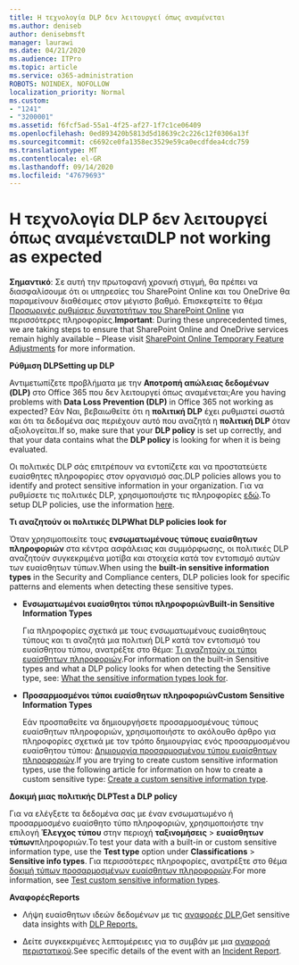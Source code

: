 ```yaml
---
title: Η τεχνολογία DLP δεν λειτουργεί όπως αναμένεται
ms.author: deniseb
author: denisebmsft
manager: laurawi
ms.date: 04/21/2020
ms.audience: ITPro
ms.topic: article
ms.service: o365-administration
ROBOTS: NOINDEX, NOFOLLOW
localization_priority: Normal
ms.custom:
- "1241"
- "3200001"
ms.assetid: f6fcf5ad-55a1-4f25-af27-1f7c1ce06409
ms.openlocfilehash: 0ed893420b5813d5d18639c2c226c12f0306a13f
ms.sourcegitcommit: c6692ce0fa1358ec3529e59ca0ecdfdea4cdc759
ms.translationtype: MT
ms.contentlocale: el-GR
ms.lasthandoff: 09/14/2020
ms.locfileid: "47679693"
---
```

# <a name="dlp-not-working-as-expected"></a><span data-ttu-id="9a1f5-102">Η τεχνολογία DLP δεν λειτουργεί όπως αναμένεται</span><span class="sxs-lookup"><span data-stu-id="9a1f5-102">DLP not working as expected</span></span>

<span data-ttu-id="9a1f5-103">**Σημαντικό**: Σε αυτή την πρωτοφανή χρονική στιγμή, θα πρέπει να διασφαλίσουμε ότι οι υπηρεσίες του SharePoint Online και του OneDrive θα παραμείνουν διαθέσιμες στον μέγιστο βαθμό. Επισκεφτείτε το θέμα [Προσωρινές ρυθμίσεις δυνατοτήτων του SharePoint Online](https://aka.ms/ODSPAdjustments) για περισσότερες πληροφορίες.</span><span class="sxs-lookup"><span data-stu-id="9a1f5-103">**Important**: During these unprecedented times, we are taking steps to ensure that SharePoint Online and OneDrive services remain highly available – Please visit [SharePoint Online Temporary Feature Adjustments](https://aka.ms/ODSPAdjustments) for more information.</span></span>

 <span data-ttu-id="9a1f5-104">**Ρύθμιση DLP**</span><span class="sxs-lookup"><span data-stu-id="9a1f5-104">**Setting up DLP**</span></span>

<span data-ttu-id="9a1f5-105">Αντιμετωπίζετε προβλήματα με την **Αποτροπή απώλειας δεδομένων (DLP)** στο Office 365 που δεν λειτουργεί όπως αναμένεται;</span><span class="sxs-lookup"><span data-stu-id="9a1f5-105">Are you having problems with **Data Loss Prevention (DLP)** in Office 365 not working as expected?</span></span> <span data-ttu-id="9a1f5-106">Εάν Ναι, βεβαιωθείτε ότι η **πολιτική DLP** έχει ρυθμιστεί σωστά και ότι τα δεδομένα σας περιέχουν αυτό που αναζητά η **πολιτική DLP** όταν αξιολογείται.</span><span class="sxs-lookup"><span data-stu-id="9a1f5-106">If so, make sure that your **DLP policy** is set up correctly, and that your data contains what the **DLP policy** is looking for when it is being evaluated.</span></span>
  
<span data-ttu-id="9a1f5-107">Οι πολιτικές DLP σάς επιτρέπουν να εντοπίζετε και να προστατεύετε ευαίσθητες πληροφορίες στον οργανισμό σας.</span><span class="sxs-lookup"><span data-stu-id="9a1f5-107">DLP policies allows you to identify and protect sensitive information in your organization.</span></span> <span data-ttu-id="9a1f5-108">Για να ρυθμίσετε τις πολιτικές DLP, χρησιμοποιήστε τις πληροφορίες [εδώ](https://docs.microsoft.com/office365/securitycompliance/prevent-data-loss#set-up-dlp).</span><span class="sxs-lookup"><span data-stu-id="9a1f5-108">To setup DLP policies, use the information [here](https://docs.microsoft.com/office365/securitycompliance/prevent-data-loss#set-up-dlp).</span></span>
  
 <span data-ttu-id="9a1f5-109">**Τι αναζητούν οι πολιτικές DLP**</span><span class="sxs-lookup"><span data-stu-id="9a1f5-109">**What DLP policies look for**</span></span>
  
<span data-ttu-id="9a1f5-110">Όταν χρησιμοποιείτε τους **ενσωματωμένους τύπους ευαίσθητων πληροφοριών** στα κέντρα ασφάλειας και συμμόρφωσης, οι πολιτικές DLP αναζητούν συγκεκριμένα μοτίβα και στοιχεία κατά τον εντοπισμό αυτών των ευαίσθητων τύπων.</span><span class="sxs-lookup"><span data-stu-id="9a1f5-110">When using the **built-in sensitive information types** in the Security and Compliance centers, DLP policies look for specific patterns and elements when detecting these sensitive types.</span></span>
  
- <span data-ttu-id="9a1f5-111">**Ενσωματωμένοι ευαίσθητοι τύποι πληροφοριών**</span><span class="sxs-lookup"><span data-stu-id="9a1f5-111">**Built-in Sensitive Information Types**</span></span>

    <span data-ttu-id="9a1f5-112">Για πληροφορίες σχετικά με τους ενσωματωμένους ευαίσθητους τύπους και τι αναζητά μια πολιτική DLP κατά τον εντοπισμό του ευαίσθητου τύπου, ανατρέξτε στο θέμα: [Τι αναζητούν οι τύποι ευαίσθητων πληροφοριών](https://docs.microsoft.com/microsoft-365/compliance/sensitive-information-type-entity-definitions).</span><span class="sxs-lookup"><span data-stu-id="9a1f5-112">For information on the built-in Sensitive types and what a DLP policy looks for when detecting the Sensitive type, see: [What the sensitive information types look for](https://docs.microsoft.com/microsoft-365/compliance/sensitive-information-type-entity-definitions).</span></span>

- <span data-ttu-id="9a1f5-113">**Προσαρμοσμένοι τύποι ευαίσθητων πληροφοριών**</span><span class="sxs-lookup"><span data-stu-id="9a1f5-113">**Custom Sensitive Information Types**</span></span>

    <span data-ttu-id="9a1f5-114">Εάν προσπαθείτε να δημιουργήσετε προσαρμοσμένους τύπους ευαίσθητων πληροφοριών, χρησιμοποιήστε το ακόλουθο άρθρο για πληροφορίες σχετικά με τον τρόπο δημιουργίας ενός προσαρμοσμένου ευαίσθητου τύπου: [Δημιουργία προσαρμοσμένου τύπου ευαίσθητων πληροφοριών](https://docs.microsoft.com/microsoft-365/compliance/create-a-custom-sensitive-information-type).</span><span class="sxs-lookup"><span data-stu-id="9a1f5-114">If you are trying to create custom sensitive information types, use the following article for information on how to create a custom sensitive type: [Create a custom sensitive information type](https://docs.microsoft.com/microsoft-365/compliance/create-a-custom-sensitive-information-type).</span></span>

<span data-ttu-id="9a1f5-115">**Δοκιμή μιας πολιτικής DLP**</span><span class="sxs-lookup"><span data-stu-id="9a1f5-115">**Test a DLP policy**</span></span>

<span data-ttu-id="9a1f5-116">Για να ελέγξετε τα δεδομένα σας με έναν ενσωματωμένο ή προσαρμοσμένο ευαίσθητο τύπο πληροφοριών, χρησιμοποιήστε την επιλογή **Έλεγχος τύπου** στην περιοχή **ταξινομήσεις**  >  **ευαίσθητων τύπων**πληροφοριών.</span><span class="sxs-lookup"><span data-stu-id="9a1f5-116">To test your data with a built-in or custom sensitive information type, use the **Test type** option under **Classifications** > **Sensitive info types**.</span></span> <span data-ttu-id="9a1f5-117">Για περισσότερες πληροφορίες, ανατρέξτε στο θέμα [δοκιμή τύπων προσαρμοσμένων ευαίσθητων πληροφοριών](https://docs.microsoft.com/microsoft-365/compliance/create-a-custom-sensitive-information-type#create-custom-sensitive-information-types-in-the-security--compliance-center).</span><span class="sxs-lookup"><span data-stu-id="9a1f5-117">For more information, see [Test custom sensitive information types](https://docs.microsoft.com/microsoft-365/compliance/create-a-custom-sensitive-information-type#create-custom-sensitive-information-types-in-the-security--compliance-center).</span></span>

 <span data-ttu-id="9a1f5-118">**Αναφορές**</span><span class="sxs-lookup"><span data-stu-id="9a1f5-118">**Reports**</span></span>
  
- <span data-ttu-id="9a1f5-119">Λήψη ευαίσθητων ιδεών δεδομένων με τις [αναφορές DLP.](https://docs.microsoft.com/microsoft-365/compliance/data-loss-prevention-policies#dlp-reports)</span><span class="sxs-lookup"><span data-stu-id="9a1f5-119">Get sensitive data insights with [DLP Reports.](https://docs.microsoft.com/microsoft-365/compliance/data-loss-prevention-policies#dlp-reports)</span></span>

- <span data-ttu-id="9a1f5-120">Δείτε συγκεκριμένες λεπτομέρειες για το συμβάν με μια [αναφορά περιστατικού](https://docs.microsoft.com/microsoft-365/compliance/data-loss-prevention-policies#incident-reports).</span><span class="sxs-lookup"><span data-stu-id="9a1f5-120">See specific details of the event with an [Incident Report](https://docs.microsoft.com/microsoft-365/compliance/data-loss-prevention-policies#incident-reports).</span></span>
